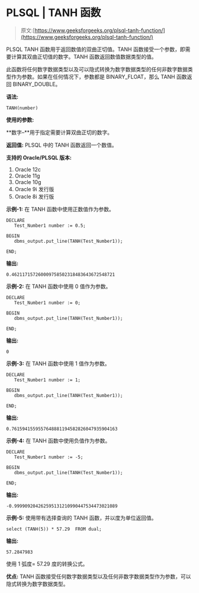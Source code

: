 # PLSQL | TANH 函数

> 原文:[https://www.geeksforgeeks.org/plsql-tanh-function/](https://www.geeksforgeeks.org/plsql-tanh-function/)

PLSQL TANH 函数用于返回数值的双曲正切值。TANH 函数接受一个参数，即需要计算其双曲正切值的数字。TANH 函数返回数值数据类型的值。

此函数将任何数字数据类型以及可以隐式转换为数字数据类型的任何非数字数据类型作为参数。如果在任何情况下，参数都是 BINARY_FLOAT，那么 TANH 函数返回 BINARY_DOUBLE。

**语法:**

```
TANH(number)
```

**使用的参数:**

**数字–**用于指定需要计算双曲正切的数字。

**返回值:**
PLSQL 中的 TANH 函数返回一个数值。

**支持的 Oracle/PLSQL 版本:**

1.  Oracle 12c
2.  Oracle 11g
3.  Oracle 10g
4.  Oracle 9i 发行版
5.  Oracle 8i 发行版

**示例-1:** 在 TANH 函数中使用正数值作为参数。

```
DECLARE 
   Test_Number1 number := 0.5;

BEGIN 
   dbms_output.put_line(TANH(Test_Number1)); 

END; 
```

**输出:**

```
0.462117157260009758502318483643672548721 
```

**示例-2:** 在 TANH 函数中使用 0 值作为参数。

```
DECLARE 
   Test_Number1 number := 0;

BEGIN 
   dbms_output.put_line(TANH(Test_Number1)); 

END;
```

**输出:**

```
0 
```

**示例-3:** 在 TANH 函数中使用 1 值作为参数。

```
DECLARE 
   Test_Number1 number := 1;

BEGIN 
   dbms_output.put_line(TANH(Test_Number1)); 

END; 
```

**输出:**

```
0.7615941559557648881194582826047935904163 
```

**示例-4:** 在 TANH 函数中使用负值作为参数。

```
DECLARE 
   Test_Number1 number := -5;

BEGIN 
   dbms_output.put_line(TANH(Test_Number1)); 

END;
```

**输出:**

```
-0.999909204262595131210990447534473021089 
```

**示例-5:** 使用带有选择查询的 TANH 函数，并以度为单位返回值。

```
select (TANH(5)) * 57.29  FROM dual; 
```

**输出:**

```
57.2847983 
```

使用 1 弧度= 57.29 度的转换公式。

**优点:**
TANH 函数接受任何数字数据类型以及任何非数字数据类型作为参数，可以隐式转换为数字数据类型。